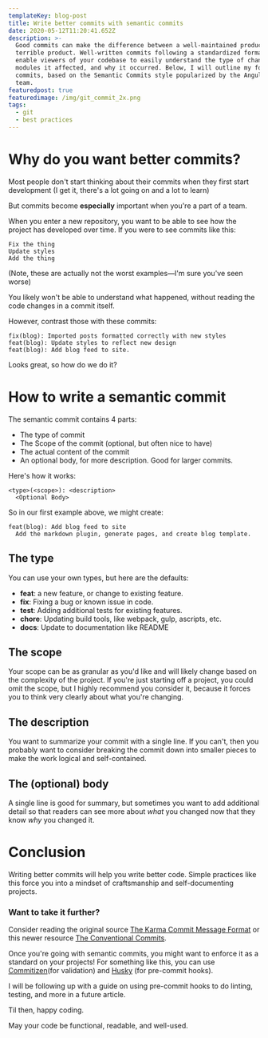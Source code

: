 ```yaml
---
templateKey: blog-post
title: Write better commits with semantic commits
date: 2020-05-12T11:20:41.652Z
description: >-
  Good commits can make the difference between a well-maintained product, and a
  terrible product. Well-written commits following a standardized format will
  enable viewers of your codebase to easily understand the type of change, what
  modules it affected, and why it occurred. Below, I will outline my format for
  commits, based on the Semantic Commits style popularized by the AngularJS
  team.
featuredpost: true
featuredimage: /img/git_commit_2x.png
tags:
  - git
  - best practices
---
```

# Why do you want better commits?
Most people don't start thinking about their commits when they first start development (I get it, there's a lot going on and a lot to learn)

But commits become **especially** important when you're a part of a team.

When you enter a new repository, you want to be able to see how the project has developed over time. If you were to see commits like this:
```
Fix the thing
Update styles
Add the thing
```
(Note, these are actually not the worst examples—I'm sure you've seen worse)

You likely won't be able to understand what happened, without reading the code changes in a commit itself.

However, contrast those with these commits:
```
fix(blog): Imported posts formatted correctly with new styles
feat(blog): Update styles to reflect new design
feat(blog): Add blog feed to site.
```

Looks great, so how do we do it?

# How to write a semantic commit
The semantic commit contains 4 parts:
  - The type of commit
  - The Scope of the commit (optional, but often nice to have)
  - The actual content of the commit
  - An optional body, for more description. Good for larger commits.

Here's how it works:
```
<type>(<scope>): <description>
  <Optional Body>
```

So in our first example above, we might create:
```
feat(blog): Add blog feed to site
  Add the markdown plugin, generate pages, and create blog template.
```

## The type
You can use your own types, but here are the defaults: 
 - **feat**: a new feature, or change to existing feature.
 - **fix**: Fixing a bug or known issue in code.
 - **test**: Adding additional tests for existing features.
 - **chore**: Updating build tools, like webpack, gulp, ascripts, etc.
 - **docs**: Update to documentation like README

## The scope
Your scope can be as granular as you'd like and will likely change based on the complexity of the project. If you're just starting off a project, you could omit the scope, but I highly recommend you consider it, because it forces you to think very clearly about what you're changing.

## The description
You want to summarize your commit with a single line. If you can't, then you probably want to consider breaking the commit down into smaller pieces to make the work logical and self-contained.

## The (optional) body
A single line is good for summary, but sometimes you want to add additional detail so that readers can see more about *what* you changed now that they know *why* you changed it. 

# Conclusion
Writing better commits will help you write better code. Simple practices like this force you into a mindset of craftsmanship and self-documenting projects.

### Want to take it further?
Consider reading the original source [The Karma Commit Message Format](http://karma-runner.github.io/4.0/dev/git-commit-msg.html) or this newer resource [The Conventional Commits](https://www.conventionalcommits.org/en/v1.0.0-beta.2/).

Once you're going with semantic commits, you might want to enforce it as a standard on your projects! For something like this, you can use [Commitizen](https://github.com/commitizen/cz-cli)(for validation) and [Husky](https://github.com/typicode/husky) (for pre-commit hooks).

I will be following up with a guide on using pre-commit hooks to do linting, testing, and more in a future article.

Til then, happy coding.

May your code be functional, readable, and well-used.
